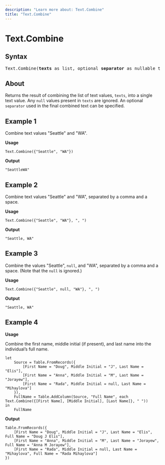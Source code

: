 ```yaml
---
description: "Learn more about: Text.Combine"
title: "Text.Combine"
---
```

# Text.Combine

## Syntax

<pre>
Text.Combine(<b>texts</b> as list, optional <b>separator</b> as nullable text) as text
</pre>
  
## About

Returns the result of combining the list of text values, `texts`, into a single text value. Any `null` values present in `texts` are ignored. An optional `separator` used in the final combined text can be specified.

## Example 1

Combine text values "Seattle" and "WA".

**Usage**

```powerquery-m
Text.Combine({"Seattle", "WA"})
```

**Output**

`"SeattleWA"`

## Example 2

Combine text values "Seattle" and "WA", separated by a comma and a space.

**Usage**

```powerquery-m
Text.Combine({"Seattle", "WA"}, ", ")
```

**Output**

`"Seattle, WA"`

## Example 3

Combine the values "Seattle", `null`, and "WA", separated by a comma and a space. (Note that the `null` is ignored.)

**Usage**

```powerquery-m
Text.Combine({"Seattle", null, "WA"}, ", ")
```

**Output**

`"Seattle, WA"`

## Example 4

**Usage**

Combine the first name, middle initial (if present), and last name into the individual’s full name.

```powerquery-m
let
    Source = Table.FromRecords({
        [First Name = "Doug", Middle Initial = "J", Last Name = "Elis"],
        [First Name = "Anna", Middle Initial = "M", Last Name = "Jorayew"],
        [First Name = "Rada", Middle Initial = null, Last Name = "Mihaylova"]
    }),
    FullName = Table.AddColumn(Source, "Full Name", each Text.Combine({[First Name], [Middle Initial], [Last Name]}, " "))
in
    FullName
```

**Output**

```powerquery-m
Table.FromRecords({
    [First Name = "Doug", Middle Initial = "J", Last Name = "Elis", Full Name = "Doug J Elis"],
    [First Name = "Anna", Middle Initial = "M", Last Name = "Jorayew", Full Name = "Anna M Jorayew"],
    [First Name = "Rada", Middle Initial = null, Last Name = "Mihaylova", Full Name = "Rada Mihaylova"]
})
```
